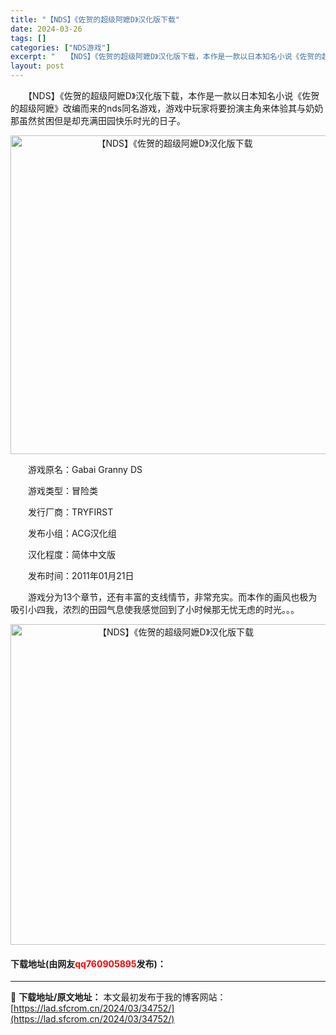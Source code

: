 ```yaml
---
title: "【NDS】《佐贺的超级阿嬷D》汉化版下载"
date: 2024-03-26
tags: []
categories: ["NDS游戏"]
excerpt: "　　【NDS】《佐贺的超级阿嬷D》汉化版下载，本作是一款以日本知名小说《佐贺的超级阿嬷》改编而来的nds同名游戏，游戏中玩家将要扮演主角来体验其与奶奶那虽然贫困但是却充满田园快乐时光的日子。 　　游戏原名：Gabai Granny DS 　　游戏类型：冒险类 　　发行厂商：TRYFIRST 　　发布&hellip;"
layout: post
---
```


 <p>　　【NDS】《佐贺的超级阿嬷D》汉化版下载，本作是一款以日本知名小说《佐贺的超级阿嬷》改编而来的nds同名游戏，游戏中玩家将要扮演主角来体验其与奶奶那虽然贫困但是却充满田园快乐时光的日子。</p> <p align="center"><img align="" border="0" src="https://lad.sfcrom.cn/wp-content/uploads/2024/03/20240326_66022eeb1de21.png" width="510" alt="【NDS】《佐贺的超级阿嬷D》汉化版下载" /></p> <p>　　游戏原名：Gabai Granny DS</p> <p>　　游戏类型：冒险类</p> <p>　　发行厂商：TRYFIRST</p> <p>　　发布小组：ACG汉化组</p> <p>　　汉化程度：简体中文版</p> <p>　　发布时间：2011年01月21日</p> <p>　　游戏分为13个章节，还有丰富的支线情节，非常充实。而本作的画风也极为吸引小四我，浓烈的田园气息使我感觉回到了小时候那无忧无虑的时光。。。</p> <p align="center"><img align="" border="0" src="https://lad.sfcrom.cn/wp-content/uploads/2024/03/20240326_66022eec0ba30.png" width="513" alt="【NDS】《佐贺的超级阿嬷D》汉化版下载" /></p> <p><h4>下载地址(由网友<font color="red">qq760905895</font>发布)：</h4></p> 

---
📖 **下载地址/原文地址：** 本文最初发布于我的博客网站：[https://lad.sfcrom.cn/2024/03/34752/](https://lad.sfcrom.cn/2024/03/34752/)
